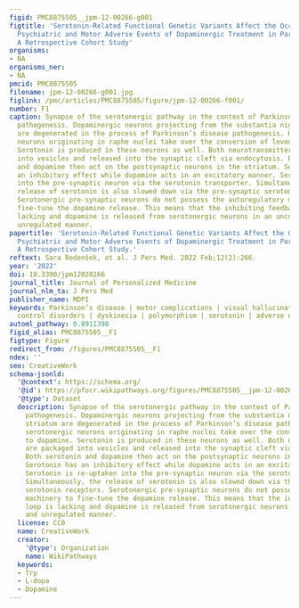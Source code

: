 ```yaml
---
figid: PMC8875505__jpm-12-00266-g001
figtitle: 'Serotonin-Related Functional Genetic Variants Affect the Occurrence of
  Psychiatric and Motor Adverse Events of Dopaminergic Treatment in Parkinson’s Disease:
  A Retrospective Cohort Study'
organisms:
- NA
organisms_ner:
- NA
pmcid: PMC8875505
filename: jpm-12-00266-g001.jpg
figlink: /pmc/articles/PMC8875505/figure/jpm-12-00266-f001/
number: F1
caption: Synapse of the serotonergic pathway in the context of Parkinson’s disease
  pathogenesis. Dopaminergic neurons projecting from the substantia nigra to the striatum
  are degenerated in the process of Parkinson’s disease pathogenesis. Hence, serotonergic
  neurons originating in raphe nuclei take over the conversion of levodopa to dopamine.
  Serotonin is produced in these neurons as well. Both neurotransmitters are packaged
  into vesicles and released into the synaptic cleft via endocytosis. Both serotonin
  and dopamine then act on the postsynaptic neurons in the striatum. Serotonin has
  an inhibitory effect while dopamine acts in an excitatory manner. Serotonin is re-uptaken
  into the pre-synaptic neuron via the serotonin transporter. Simultaneously, the
  release of serotonin is also slowed down via the pre-synaptic serotonin receptors.
  Serotonergic pre-synaptic neurons do not possess the autoregulatory machinery to
  fine-tune the dopamine release. This means that the inhibiting feedback loop is
  lacking and dopamine is released from serotonergic neurons in an uncontrolled and
  unregulated manner.
papertitle: 'Serotonin-Related Functional Genetic Variants Affect the Occurrence of
  Psychiatric and Motor Adverse Events of Dopaminergic Treatment in Parkinson’s Disease:
  A Retrospective Cohort Study.'
reftext: Sara Redenšek, et al. J Pers Med. 2022 Feb;12(2):266.
year: '2022'
doi: 10.3390/jpm12020266
journal_title: Journal of Personalized Medicine
journal_nlm_ta: J Pers Med
publisher_name: MDPI
keywords: Parkinson’s disease | motor complications | visual hallucinations | impulse
  control disorders | dyskinesia | polymorphism | serotonin | adverse event | pharmacogenomics
automl_pathway: 0.8911398
figid_alias: PMC8875505__F1
figtype: Figure
redirect_from: /figures/PMC8875505__F1
ndex: ''
seo: CreativeWork
schema-jsonld:
  '@context': https://schema.org/
  '@id': https://pfocr.wikipathways.org/figures/PMC8875505__jpm-12-00266-g001.html
  '@type': Dataset
  description: Synapse of the serotonergic pathway in the context of Parkinson’s disease
    pathogenesis. Dopaminergic neurons projecting from the substantia nigra to the
    striatum are degenerated in the process of Parkinson’s disease pathogenesis. Hence,
    serotonergic neurons originating in raphe nuclei take over the conversion of levodopa
    to dopamine. Serotonin is produced in these neurons as well. Both neurotransmitters
    are packaged into vesicles and released into the synaptic cleft via endocytosis.
    Both serotonin and dopamine then act on the postsynaptic neurons in the striatum.
    Serotonin has an inhibitory effect while dopamine acts in an excitatory manner.
    Serotonin is re-uptaken into the pre-synaptic neuron via the serotonin transporter.
    Simultaneously, the release of serotonin is also slowed down via the pre-synaptic
    serotonin receptors. Serotonergic pre-synaptic neurons do not possess the autoregulatory
    machinery to fine-tune the dopamine release. This means that the inhibiting feedback
    loop is lacking and dopamine is released from serotonergic neurons in an uncontrolled
    and unregulated manner.
  license: CC0
  name: CreativeWork
  creator:
    '@type': Organization
    name: WikiPathways
  keywords:
  - Trp
  - L-dopa
  - Dopamine
---
```

